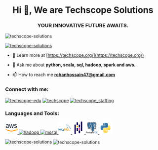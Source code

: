 <h1 align="center">Hi 👋, We are Techscope Solutions</h1>
<h3 align="center">YOUR INNOVATIVE FUTURE AWAITS.</h3>

<p align="left"> <img src="https://komarev.com/ghpvc/?username=techscope-solutions&label=Profile%20views&color=0e75b6&style=flat" alt="techscope-solutions" /> </p>

<p align="left"> <a href="https://github.com/ryo-ma/github-profile-trophy"><img src="https://github-profile-trophy.vercel.app/?username=techscope-solutions" alt="techscope-solutions" /></a> </p>

- 📄 Learn more at [https://techscope.org/](https://techscope.org/)

- 💬 Ask me about **python, scala, sql, hadoop, spark and aws.**

- 📫 How to reach me **rohanhossain47@gmail.com**

<h3 align="left">Connect with me:</h3>
<p align="left">
<a href="https://linkedin.com/in/techscope-edu" target="blank"><img align="center" src="https://raw.githubusercontent.com/rahuldkjain/github-profile-readme-generator/master/src/images/icons/Social/linked-in-alt.svg" alt="techscope-edu" height="30" width="40" /></a>
<a href="https://fb.com/techscope" target="blank"><img align="center" src="https://raw.githubusercontent.com/rahuldkjain/github-profile-readme-generator/master/src/images/icons/Social/facebook.svg" alt="techscope" height="30" width="40" /></a>
<a href="https://instagram.com/techscope_staffing" target="blank"><img align="center" src="https://raw.githubusercontent.com/rahuldkjain/github-profile-readme-generator/master/src/images/icons/Social/instagram.svg" alt="techscope_staffing" height="30" width="40" /></a>
</p>

<h3 align="left">Languages and Tools:</h3>
<p align="left"> <a href="https://aws.amazon.com" target="_blank" rel="noreferrer"> <img src="https://raw.githubusercontent.com/devicons/devicon/master/icons/amazonwebservices/amazonwebservices-original-wordmark.svg" alt="aws" width="40" height="40"/> </a> <a href="https://hadoop.apache.org/" target="_blank" rel="noreferrer"> <img src="https://www.vectorlogo.zone/logos/apache_hadoop/apache_hadoop-icon.svg" alt="hadoop" width="40" height="40"/> </a> <a href="https://www.microsoft.com/en-us/sql-server" target="_blank" rel="noreferrer"> <img src="https://www.svgrepo.com/show/303229/microsoft-sql-server-logo.svg" alt="mssql" width="40" height="40"/> </a> <a href="https://www.mysql.com/" target="_blank" rel="noreferrer"> <img src="https://raw.githubusercontent.com/devicons/devicon/master/icons/mysql/mysql-original-wordmark.svg" alt="mysql" width="40" height="40"/> </a> <a href="https://pandas.pydata.org/" target="_blank" rel="noreferrer"> <img src="https://raw.githubusercontent.com/devicons/devicon/2ae2a900d2f041da66e950e4d48052658d850630/icons/pandas/pandas-original.svg" alt="pandas" width="40" height="40"/> </a> <a href="https://www.postgresql.org" target="_blank" rel="noreferrer"> <img src="https://raw.githubusercontent.com/devicons/devicon/master/icons/postgresql/postgresql-original-wordmark.svg" alt="postgresql" width="40" height="40"/> </a> <a href="https://www.python.org" target="_blank" rel="noreferrer"> <img src="https://raw.githubusercontent.com/devicons/devicon/master/icons/python/python-original.svg" alt="python" width="40" height="40"/> </a> </p>

<p><img align="left" src="https://github-readme-stats.vercel.app/api/top-langs?username=techscope-solutions&show_icons=true&locale=en&layout=compact" alt="techscope-solutions" /></p>

<p>&nbsp;<img align="center" src="https://github-readme-stats.vercel.app/api?username=techscope-solutions&show_icons=true&locale=en" alt="techscope-solutions" /></p>
